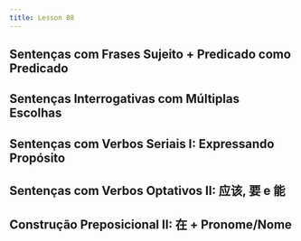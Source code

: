 ```yaml
---
title: Lesson 08
---
```

## Sentenças com Frases Sujeito + Predicado como Predicado
## Sentenças Interrogativas com Múltiplas Escolhas
## Sentenças com Verbos Seriais I: Expressando Propósito
## Sentenças com Verbos Optativos II: 应该, 要 e 能
## Construção Preposicional II: 在 + Pronome/Nome
